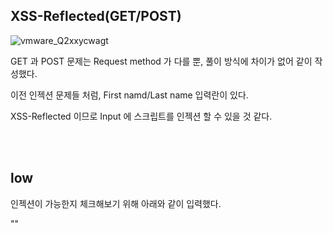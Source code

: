 ## XSS-Reflected(GET/POST)

![vmware_Q2xxycwagt](https://user-images.githubusercontent.com/79683414/137242590-cca1bd58-9283-4760-96ac-b90fd6928fbc.png)

GET 과 POST 문제는 Request method 가 다를 뿐, 풀이 방식에 차이가 없어 같이 작성했다.

이전 인젝션 문제들 처럼, First namd/Last name 입력란이 있다.

XSS-Reflected 이므로 Input 에 스크립트를 인젝션 할 수 있을 것 같다.

<br><br>

## low

인젝션이 가능한지 체크해보기 위해 아래와 같이 입력했다.

"<script>alert("Succeed");</script>"

<br>

